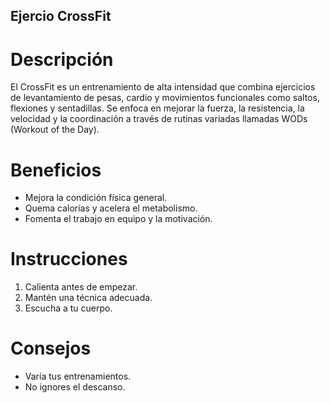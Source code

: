 ## Ejercio CrossFit

# Descripción
El CrossFit es un entrenamiento de alta intensidad que combina ejercicios de levantamiento de pesas, cardio y movimientos funcionales como saltos, flexiones y sentadillas. Se enfoca en mejorar la fuerza, la resistencia, la velocidad y la coordinación a través de rutinas variadas llamadas WODs (Workout of the Day).

# Beneficios
- Mejora la condición física general.
- Quema calorías y acelera el metabolismo.
- Fomenta el trabajo en equipo y la motivación.

# Instrucciones
1. Calienta antes de empezar.
2. Mantén una técnica adecuada.
3. Escucha a tu cuerpo.

# Consejos
- Varía tus entrenamientos.
- No ignores el descanso.